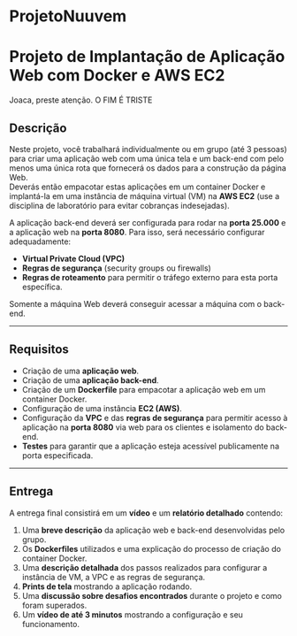 # ProjetoNuuvem

# Projeto de Implantação de Aplicação Web com Docker e AWS EC2 
Joaca, preste atenção. O FIM É TRISTE

## Descrição  
Neste projeto, você trabalhará individualmente ou em grupo (até 3 pessoas) para criar uma aplicação web com uma única tela e um back-end com pelo menos uma única rota que fornecerá os dados para a construção da página Web.  
Deverás então empacotar estas aplicações em um container Docker e implantá-la em uma instância de máquina virtual (VM) na **AWS EC2** (use a disciplina de laboratório para evitar cobranças indesejadas).  

A aplicação back-end deverá ser configurada para rodar na **porta 25.000** e a aplicação web na **porta 8080**. Para isso, será necessário configurar adequadamente:  
- **Virtual Private Cloud (VPC)**  
- **Regras de segurança** (security groups ou firewalls)  
- **Regras de roteamento** para permitir o tráfego externo para esta porta específica.  

Somente a máquina Web deverá conseguir acessar a máquina com o back-end.

---

## Requisitos  

- Criação de uma **aplicação web**.  
- Criação de uma **aplicação back-end**.  
- Criação de um **Dockerfile** para empacotar a aplicação web em um container Docker.  
- Configuração de uma instância **EC2 (AWS)**.  
- Configuração da **VPC** e das **regras de segurança** para permitir acesso à aplicação na **porta 8080** via web para os clientes e isolamento do back-end.  
- **Testes** para garantir que a aplicação esteja acessível publicamente na porta especificada.  

---

## Entrega  

A entrega final consistirá em um **vídeo** e um **relatório detalhado** contendo:  

1. Uma **breve descrição** da aplicação web e back-end desenvolvidas pelo grupo.  
2. Os **Dockerfiles** utilizados e uma explicação do processo de criação do container Docker.  
3. Uma **descrição detalhada** dos passos realizados para configurar a instância de VM, a VPC e as regras de segurança.  
4. **Prints de tela** mostrando a aplicação rodando.  
5. Uma **discussão sobre desafios encontrados** durante o projeto e como foram superados.  
6. Um **vídeo de até 3 minutos** mostrando a configuração e seu funcionamento.  
